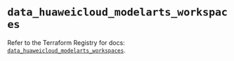 # `data_huaweicloud_modelarts_workspaces`

Refer to the Terraform Registry for docs: [`data_huaweicloud_modelarts_workspaces`](https://registry.terraform.io/providers/huaweicloud/huaweicloud/1.71.1/docs/data-sources/modelarts_workspaces).
